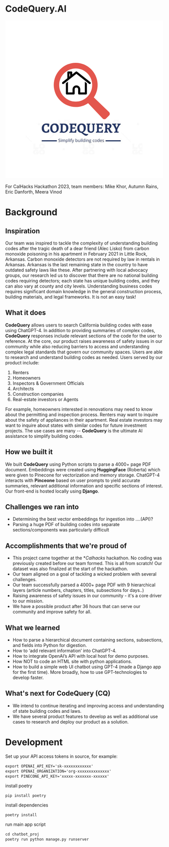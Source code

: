 # CodeQuery.AI
![Logo](CQLOGO.png)

For CalHacks Hackathon 2023, team members: Mike Khor, Autumn Rains, Eric Danforth, Meera Vinod

# Background
## Inspiration

Our team was inspired to tackle the complexity of understanding building codes after the tragic death of a dear friend (Alec Lisko) from carbon monoxide poisoning in his apartment in February 2021 in Little Rock, Arkansas. Carbon monoxide detectors are not required by law in rentals in Arkansas. Arkansas is the last remaining state in the country to have outdated safety laws like these. After partnering with local advocacy groups, our research led us to discover that there are no national building codes requiring detectors; each state has unique building codes, and they can also vary at county and city levels. Understanding business codes requires significant domain knowledge in the general construction process, building materials, and legal frameworks. It is not an easy task!

## What it does

**CodeQuery** allows users to search California building codes with ease using ChatGPT-4. In addition to providing summaries of complex codes, **CodeQuery** responses include relevant sections of the code for the user to reference. At the core, our product raises awareness of safety issues in our community while also reducing barriers to access and understanding complex legal standards that govern our community spaces.  Users are able to research and understand building codes as needed. Users served by our product include: 
1. Renters 
2. Homeowners
3. Inspectors & Government Officials
4. Architects
5. Construction companies
6. Real-estate investors or Agents

For example, homeowners interested in renovations may need to know about the permitting and inspection process. Renters may want to inquire about the safety of appliances in their apartment. Real estate investors may want to inquire about states with similar codes for future investment projects. The use cases are many -- **CodeQuery** is the ultimate AI assistance to simplify building codes.

## How we built it

We built **CodeQuery** using Python scripts to parse a 4000+ page PDF document. Embeddings were created using **HuggingFace** (Roberta) which were given to Pinecone for vectorization and memory storage. ChatGPT-4 interacts with **Pinceone** based on user prompts to yield accurate summaries, relevant additional information and specific sections of interest. Our front-end is hosted locally using **Django**.

## Challenges we ran into

- Determining the best vector embeddings for ingestion into ….(API)?
- Parsing a huge PDF of building codes into separate sections/components was particularly difficult

## Accomplishments that we're proud of

- This project came together at the **Calhacks* hackathon. No coding was previously created before our team formed. This is all from scratch! Our dataset was also finalized at the start of the hackathon.
- Our team aligned on a goal of tackling a wicked problem with several challenges.
- Our team successfully parsed a 4000+ page PDF with 9 hierarchical layers (article numbers, chapters, titles, subsections for days..)
- Raising awareness of safety issues in our community - it's a core driver to our mission.
- We have a possible product after 36 hours that can serve our community and improve safety for all.

## What we learned

- How to parse a hierarchical document containing sections, subsections, and fields into Python for digestion.
- How to ‘add relevant information’ into ChatGPT-4.
- How to integrate OpenAI’s API with local host for demo purposes.
- How NOT to code an HTML site with python applications.
- How to build a simple web UI chatbot using GPT-4 (made a Django app for the first time). More broadly, how to use GPT-technologies to develop faster.

## What's next for CodeQuery (CQ)

- We intend to continue iterating and improving access and understanding of state building codes and laws.
- We have several product features to develop as well as additional use cases to research and deploy our product as a solution.

# Development

Set up your API access tokens in source, for example:

```
export OPENAI_API_KEY='sk-xxxxxxxxxxxx'
export OPENAI_ORGANIZATION='org-xxxxxxxxxxxxxx'
export PINECONE_API_KEY='xxxxx-xxxxxxx-xxxxxx'
```

install poetry

```
pip install poetry
```

install dependencies

```
poetry install
```

run main app script

```
cd chatbot_proj
poetry run python manage.py runserver
```
